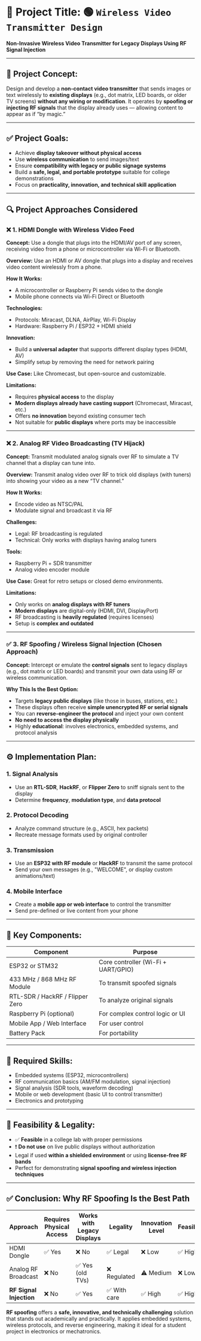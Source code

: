 # 🔧 **Project Title:** 🟢 `Wireless Video Transmitter Design`

**Non-Invasive Wireless Video Transmitter for Legacy Displays Using RF Signal Injection**

---

## 🧠 **Project Concept:**

Design and develop a **non-contact video transmitter** that sends images or text wirelessly to **existing displays** (e.g., dot matrix, LED boards, or older TV screens) **without any wiring or modification**. It operates by **spoofing or injecting RF signals** that the display already uses — allowing content to appear as if “by magic.”

---

## ✅ **Project Goals:**

* Achieve **display takeover without physical access**
* Use **wireless communication** to send images/text
* Ensure **compatibility with legacy or public signage systems**
* Build a **safe, legal, and portable prototype** suitable for college demonstrations
* Focus on **practicality, innovation, and technical skill application**

---

## 🔍 **Project Approaches Considered**

### ❌ **1. HDMI Dongle with Wireless Video Feed**

**Concept:**
Use a dongle that plugs into the HDMI/AV port of any screen, receiving video from a phone or microcontroller via Wi-Fi or Bluetooth.

**Overview:**
Use an HDMI or AV dongle that plugs into a display and receives video content wirelessly from a phone.

**How It Works:**

* A microcontroller or Raspberry Pi sends video to the dongle
* Mobile phone connects via Wi-Fi Direct or Bluetooth

**Technologies:**

* Protocols: Miracast, DLNA, AirPlay, Wi-Fi Display
* Hardware: Raspberry Pi / ESP32 + HDMI shield

**Innovation:**

* Build a **universal adapter** that supports different display types (HDMI, AV)
* Simplify setup by removing the need for network pairing

**Use Case:**
Like Chromecast, but open-source and customizable.

**Limitations:**

* Requires **physical access** to the display
* **Modern displays already have casting support** (Chromecast, Miracast, etc.)
* Offers **no innovation** beyond existing consumer tech
* Not suitable for **public displays** where ports may be inaccessible

---

### ❌ **2. Analog RF Video Broadcasting (TV Hijack)**

**Concept:**
Transmit modulated analog signals over RF to simulate a TV channel that a display can tune into.

**Overview:**
Transmit analog video over RF to trick old displays (with tuners) into showing your video as a new “TV channel.”

**How It Works:**

* Encode video as NTSC/PAL
* Modulate signal and broadcast it via RF

**Challenges:**

* Legal: RF broadcasting is regulated
* Technical: Only works with displays having analog tuners

**Tools:**

* Raspberry Pi + SDR transmitter
* Analog video encoder module

**Use Case:**
Great for retro setups or closed demo environments.

**Limitations:**

* Only works on **analog displays with RF tuners**
* **Modern displays** are digital-only (HDMI, DVI, DisplayPort)
* RF broadcasting is **heavily regulated** (requires licenses)
* Setup is **complex and outdated**

---

### ✅ **3. RF Spoofing / Wireless Signal Injection (Chosen Approach)**

**Concept:**
Intercept or emulate the **control signals** sent to legacy displays (e.g., dot matrix or LED boards) and transmit your own data using RF or wireless communication.

**Why This Is the Best Option:**

* Targets **legacy public displays** (like those in buses, stations, etc.)
* These displays often receive **simple unencrypted RF or serial signals**
* You can **reverse-engineer the protocol** and inject your own content
* **No need to access the display physically**
* Highly **educational**: involves electronics, embedded systems, and protocol analysis

---

## ⚙️ **Implementation Plan:**

### 1. **Signal Analysis**

* Use an **RTL-SDR**, **HackRF**, or **Flipper Zero** to sniff signals sent to the display
* Determine **frequency**, **modulation type**, and **data protocol**

### 2. **Protocol Decoding**

* Analyze command structure (e.g., ASCII, hex packets)
* Recreate message formats used by original controller

### 3. **Transmission**

* Use an **ESP32 with RF module** or **HackRF** to transmit the same protocol
* Send your own messages (e.g., "WELCOME", or display custom animations/text)

### 4. **Mobile Interface**

* Create a **mobile app or web interface** to control the transmitter
* Send pre-defined or live content from your phone

---

## 🧰 **Key Components:**

| Component                       | Purpose                             |
| ------------------------------- | ----------------------------------- |
| ESP32 or STM32                  | Core controller (Wi-Fi + UART/GPIO) |
| 433 MHz / 868 MHz RF Module     | To transmit spoofed signals         |
| RTL-SDR / HackRF / Flipper Zero | To analyze original signals         |
| Raspberry Pi (optional)         | For complex control logic or UI     |
| Mobile App / Web Interface      | For user control                    |
| Battery Pack                    | For portability                     |

---

## 📘 **Required Skills:**

* Embedded systems (ESP32, microcontrollers)
* RF communication basics (AM/FM modulation, signal injection)
* Signal analysis (SDR tools, waveform decoding)
* Mobile or web development (basic UI to control transmitter)
* Electronics and prototyping

---

## 📏 **Feasibility & Legality:**

* ✅ **Feasible** in a college lab with proper permissions
* ❗ **Do not use** on live public displays without authorization
* Legal if used **within a shielded environment** or using **license-free RF bands**
* Perfect for demonstrating **signal spoofing and wireless injection techniques**

---

## ✅ **Conclusion: Why RF Spoofing Is the Best Path**

| Approach                | Requires Physical Access | Works with Legacy Displays | Legality    | Innovation Level | Feasibility |
| ----------------------- | ------------------------ | -------------------------- | ----------- | ---------------- | ----------- |
| HDMI Dongle             | ✅ Yes                    | ❌ No                       | ✅ Legal     | ❌ Low            | ✅ High      |
| Analog RF Broadcast     | ❌ No                     | ✅ Yes (old TVs)            | ❌ Regulated | ⚠️ Medium        | ❌ Low       |
| **RF Signal Injection** | ❌ No                     | ✅ Yes                      | ✅ With care | ✅ High           | ✅ High      |

**RF spoofing** offers a **safe, innovative, and technically challenging** solution that stands out academically and practically. It applies embedded systems, wireless protocols, and reverse engineering, making it ideal for a student project in electronics or mechatronics.

